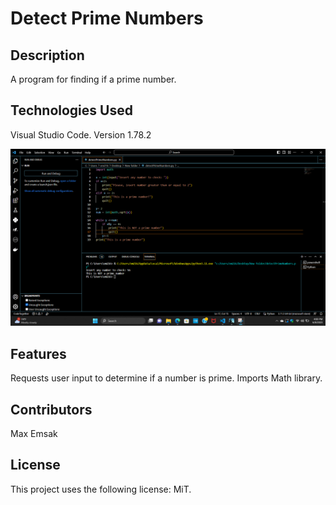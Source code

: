 # <strong> Detect Prime Numbers </strong> #

## <strong> Description </strong> ##

A program for finding if a prime number.

## <strong> Technologies Used </strong> ##
Visual Studio Code. Version 1.78.2


![]()<img width="723" alt="image" src="https://github.com/matthew813709/Gitimages/blob/3f84fb6ac80c5c2dd7d772c9c93747826018e50d/Screenshot%202023-06-08%20160036.png">

## <strong> Features </strong> ##

Requests user input to determine if a number is prime.
Imports Math library.

## <strong> Contributors </strong> ##
Max Emsak

## <strong> License </strong> ##
This project uses the following license: MiT.
